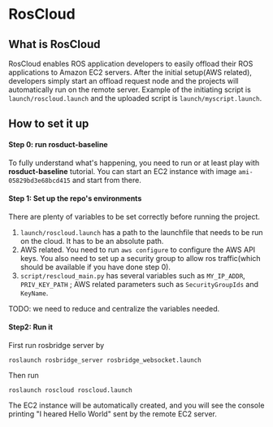 # RosCloud 



## What is RosCloud 

RosCloud enables ROS application developers to easily offload their ROS applications to Amazon EC2 servers. After the initial setup(AWS related), developers simply start an offload request node and the projects will automatically run on the remote server. Example of the initiating script is ```launch/roscloud.launch``` and the uploaded script is ```launch/myscript.launch```. 



## How to set it up

#### Step 0: run rosduct-baseline 

To fully understand what's happening, you need to run or at least play with **rosduct-baseline** tutorial. You can start an EC2 instance with image ```ami-05829bd3e68bcd415```  and start from there. 



#### Step 1:  Set up the repo's environments

There are plenty of variables to be set correctly before running the project. 

1. ```launch/roscloud.launch``` has a path to the launchfile that needs to be run on the cloud. It has to be an absolute path. 
2. AWS related. You need to run ```aws configure``` to configure the AWS API keys. You also need to set up a security group to allow ros traffic(which should be available if you have done step 0). 
3. ```script/rescloud_main.py``` has several variables such as ```MY_IP_ADDR```, ```PRIV_KEY_PATH```  ; AWS related parameters such as ```SecurityGroupIds``` and ```KeyName```. 

TODO: we need to reduce and centralize the variables needed. 


#### Step2: Run it 

First run rosbridge server by 

```
roslaunch rosbridge_server rosbridge_websocket.launch
```



Then run 

````
roslaunch roscloud roscloud.launch 
````

The EC2 instance will be automatically created, and you will see the console printing "I heared Hello World" sent by the remote EC2 server. 


